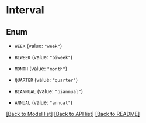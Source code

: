 # Interval

## Enum


* `WEEK` (value: `"week"`)

* `BIWEEK` (value: `"biweek"`)

* `MONTH` (value: `"month"`)

* `QUARTER` (value: `"quarter"`)

* `BIANNUAL` (value: `"biannual"`)

* `ANNUAL` (value: `"annual"`)


[[Back to Model list]](../README.md#documentation-for-models) [[Back to API list]](../README.md#documentation-for-api-endpoints) [[Back to README]](../README.md)


